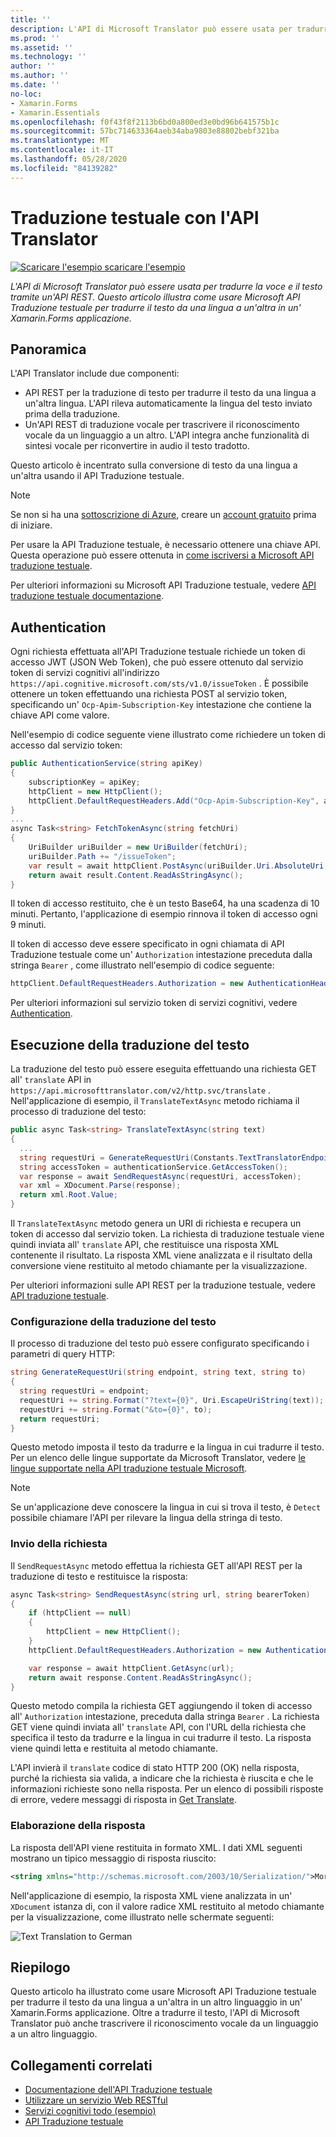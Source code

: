 ```yaml
---
title: ''
description: L'API di Microsoft Translator può essere usata per tradurre la voce e il testo tramite un'API REST. Questo articolo illustra come usare Microsoft API Traduzione testuale per tradurre il testo da una lingua a un'altra in un' Xamarin.Forms applicazione.
ms.prod: ''
ms.assetid: ''
ms.technology: ''
author: ''
ms.author: ''
ms.date: ''
no-loc:
- Xamarin.Forms
- Xamarin.Essentials
ms.openlocfilehash: f0f43f8f2113b6bd0a800ed3e0bd96b641575b1c
ms.sourcegitcommit: 57bc714633364aeb34aba9803e88802bebf321ba
ms.translationtype: MT
ms.contentlocale: it-IT
ms.lasthandoff: 05/28/2020
ms.locfileid: "84139282"
---
```

# <a name="text-translation-using-the-translator-api"></a>Traduzione testuale con l'API Translator

[![Scaricare ](~/media/shared/download.png) l'esempio scaricare l'esempio](https://docs.microsoft.com/samples/xamarin/xamarin-forms-samples/webservices-todocognitiveservices)

_L'API di Microsoft Translator può essere usata per tradurre la voce e il testo tramite un'API REST. Questo articolo illustra come usare Microsoft API Traduzione testuale per tradurre il testo da una lingua a un'altra in un' Xamarin.Forms applicazione._

## <a name="overview"></a>Panoramica

L'API Translator include due componenti:

- API REST per la traduzione di testo per tradurre il testo da una lingua a un'altra lingua. L'API rileva automaticamente la lingua del testo inviato prima della traduzione.
- Un'API REST di traduzione vocale per trascrivere il riconoscimento vocale da un linguaggio a un altro. L'API integra anche funzionalità di sintesi vocale per riconvertire in audio il testo tradotto.

Questo articolo è incentrato sulla conversione di testo da una lingua a un'altra usando il API Traduzione testuale.

> [!NOTE]
> Se non si ha una [sottoscrizione di Azure](/azure/guides/developer/azure-developer-guide#understanding-accounts-subscriptions-and-billing), creare un [account gratuito](https://aka.ms/azfree-docs-mobileapps) prima di iniziare.

Per usare la API Traduzione testuale, è necessario ottenere una chiave API. Questa operazione può essere ottenuta in [come iscriversi a Microsoft API traduzione testuale](/azure/cognitive-services/translator/translator-text-how-to-signup/).

Per ulteriori informazioni su Microsoft API Traduzione testuale, vedere [API traduzione testuale documentazione](/azure/cognitive-services/translator/).

## <a name="authentication"></a>Authentication

Ogni richiesta effettuata all'API Traduzione testuale richiede un token di accesso JWT (JSON Web Token), che può essere ottenuto dal servizio token di servizi cognitivi all'indirizzo `https://api.cognitive.microsoft.com/sts/v1.0/issueToken` . È possibile ottenere un token effettuando una richiesta POST al servizio token, specificando un' `Ocp-Apim-Subscription-Key` intestazione che contiene la chiave API come valore.

Nell'esempio di codice seguente viene illustrato come richiedere un token di accesso dal servizio token:

```csharp
public AuthenticationService(string apiKey)
{
    subscriptionKey = apiKey;
    httpClient = new HttpClient();
    httpClient.DefaultRequestHeaders.Add("Ocp-Apim-Subscription-Key", apiKey);
}
...
async Task<string> FetchTokenAsync(string fetchUri)
{
    UriBuilder uriBuilder = new UriBuilder(fetchUri);
    uriBuilder.Path += "/issueToken";
    var result = await httpClient.PostAsync(uriBuilder.Uri.AbsoluteUri, null);
    return await result.Content.ReadAsStringAsync();
}
```

Il token di accesso restituito, che è un testo Base64, ha una scadenza di 10 minuti. Pertanto, l'applicazione di esempio rinnova il token di accesso ogni 9 minuti.

Il token di accesso deve essere specificato in ogni chiamata di API Traduzione testuale come un' `Authorization` intestazione preceduta dalla stringa `Bearer` , come illustrato nell'esempio di codice seguente:

```csharp
httpClient.DefaultRequestHeaders.Authorization = new AuthenticationHeaderValue("Bearer", bearerToken);
```

Per ulteriori informazioni sul servizio token di servizi cognitivi, vedere [Authentication](/azure/cognitive-services/translator/reference/v3-0-reference#authentication).

## <a name="performing-text-translation"></a>Esecuzione della traduzione del testo

La traduzione del testo può essere eseguita effettuando una richiesta GET all' `translate` API in `https://api.microsofttranslator.com/v2/http.svc/translate` . Nell'applicazione di esempio, il `TranslateTextAsync` metodo richiama il processo di traduzione del testo:

```csharp
public async Task<string> TranslateTextAsync(string text)
{
  ...
  string requestUri = GenerateRequestUri(Constants.TextTranslatorEndpoint, text, "en", "de");
  string accessToken = authenticationService.GetAccessToken();
  var response = await SendRequestAsync(requestUri, accessToken);
  var xml = XDocument.Parse(response);
  return xml.Root.Value;
}
```

Il `TranslateTextAsync` metodo genera un URI di richiesta e recupera un token di accesso dal servizio token. La richiesta di traduzione testuale viene quindi inviata all' `translate` API, che restituisce una risposta XML contenente il risultato. La risposta XML viene analizzata e il risultato della conversione viene restituito al metodo chiamante per la visualizzazione.

Per ulteriori informazioni sulle API REST per la traduzione testuale, vedere [API traduzione testuale](/azure/cognitive-services/translator/reference/v3-0-reference).

### <a name="configuring-text-translation"></a>Configurazione della traduzione del testo

Il processo di traduzione del testo può essere configurato specificando i parametri di query HTTP:

```csharp
string GenerateRequestUri(string endpoint, string text, string to)
{
  string requestUri = endpoint;
  requestUri += string.Format("?text={0}", Uri.EscapeUriString(text));
  requestUri += string.Format("&to={0}", to);
  return requestUri;
}
```

Questo metodo imposta il testo da tradurre e la lingua in cui tradurre il testo. Per un elenco delle lingue supportate da Microsoft Translator, vedere [le lingue supportate nella API traduzione testuale Microsoft](/azure/cognitive-services/translator/languages/).

> [!NOTE]
> Se un'applicazione deve conoscere la lingua in cui si trova il testo, è `Detect` possibile chiamare l'API per rilevare la lingua della stringa di testo.

### <a name="sending-the-request"></a>Invio della richiesta

Il `SendRequestAsync` metodo effettua la richiesta GET all'API REST per la traduzione di testo e restituisce la risposta:

```csharp
async Task<string> SendRequestAsync(string url, string bearerToken)
{
    if (httpClient == null)
    {
        httpClient = new HttpClient();
    }
    httpClient.DefaultRequestHeaders.Authorization = new AuthenticationHeaderValue("Bearer", bearerToken);

    var response = await httpClient.GetAsync(url);
    return await response.Content.ReadAsStringAsync();
}
```

Questo metodo compila la richiesta GET aggiungendo il token di accesso all' `Authorization` intestazione, preceduta dalla stringa `Bearer` . La richiesta GET viene quindi inviata all' `translate` API, con l'URL della richiesta che specifica il testo da tradurre e la lingua in cui tradurre il testo. La risposta viene quindi letta e restituita al metodo chiamante.

L'API invierà il `translate` codice di stato HTTP 200 (OK) nella risposta, purché la richiesta sia valida, a indicare che la richiesta è riuscita e che le informazioni richieste sono nella risposta. Per un elenco di possibili risposte di errore, vedere messaggi di risposta in [Get Translate](/azure/cognitive-services/translator/reference/v3-0-translate).

### <a name="processing-the-response"></a>Elaborazione della risposta

La risposta dell'API viene restituita in formato XML. I dati XML seguenti mostrano un tipico messaggio di risposta riuscito:

```xml
<string xmlns="http://schemas.microsoft.com/2003/10/Serialization/">Morgen kaufen gehen ein</string>
```

Nell'applicazione di esempio, la risposta XML viene analizzata in un' `XDocument` istanza di, con il valore radice XML restituito al metodo chiamante per la visualizzazione, come illustrato nelle schermate seguenti:

![](text-translation-images/text-translation.png "Text Translation to German")

## <a name="summary"></a>Riepilogo

Questo articolo ha illustrato come usare Microsoft API Traduzione testuale per tradurre il testo da una lingua a un'altra in un altro linguaggio in un' Xamarin.Forms applicazione. Oltre a tradurre il testo, l'API di Microsoft Translator può anche trascrivere il riconoscimento vocale da un linguaggio a un altro linguaggio.

## <a name="related-links"></a>Collegamenti correlati

- [Documentazione dell'API Traduzione testuale](/azure/cognitive-services/translator/)
- [Utilizzare un servizio Web RESTful](~/xamarin-forms/data-cloud/web-services/rest.md)
- [Servizi cognitivi todo (esempio)](https://docs.microsoft.com/samples/xamarin/xamarin-forms-samples/webservices-todocognitiveservices)
- [API Traduzione testuale](/azure/cognitive-services/translator/reference/v3-0-reference)

